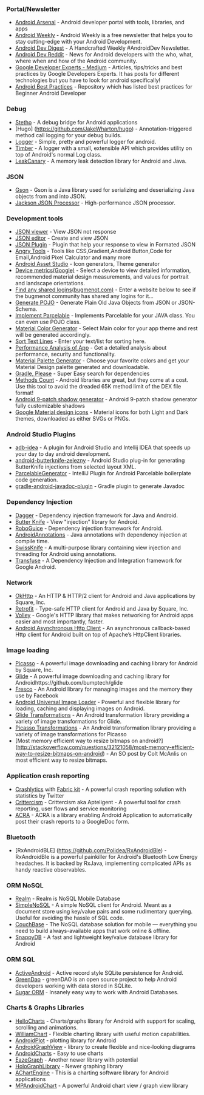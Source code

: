 ### Portal/Newsletter

- [Android Arsenal](https://android-arsenal.com/) - Android developer portal with tools, libraries, and apps
- [Android Weekly](http://androidweekly.net/) - Android Weekly is a free newsletter that helps you to stay cutting-edge with your Android Development.
- [Android Dev Digest](https://www.androiddevdigest.com/) - A Handcrafted Weekly #AndroidDev Newsletter.
- [Android Dev Reddit](https://www.reddit.com/r/androiddev/) - News for Android developers with the who, what, where when and how of the Android community.
- [Google Developer Experts - Medium](https://medium.com/google-developer-experts) - Articles, tips/tricks and best practices by Google Developers Experts. It has posts for different technologies but you have to look for android specifically!
- [Android Best Practices](https://github.com/futurice/android-best-practices) - Repository which has listed best practices for Beginner Android Developer

### Debug
- [Stetho](http://facebook.github.io/stetho/#integrations) - A debug bridge for Android applications
- [Hugo] (https://github.com/JakeWharton/hugo) - Annotation-triggered method call logging for your debug builds.
- [Logger](https://github.com/orhanobut/logger) - Simple, pretty and powerful logger for android.
- [Timber](https://github.com/JakeWharton/timber) - A logger with a small, extensible API which provides utility on top of Android's normal Log class.
- [LeakCanary](https://github.com/square/leakcanary) - A memory leak detection library for Android and Java.


### JSON
- [Gson](https://github.com/google/gson) - Gson is a Java library used for serializing and deserializing Java objects from and into JSON.
- [Jackson JSON Processor](https://github.com/FasterXML/jackson) - High-performance JSON processor.

### Development tools
- [JSON viewer](http://json.parser.online.fr/) - View JSON not response
- [JSON editor](http://www.jsoneditoronline.org/) - Create and view JSON
- [JSON Plugin](https://addons.mozilla.org/en-Us/firefox/addon/jsonview/) - Plugin that help your response to view in Formated JSON
- [Angry Tools](http://angrytools.com/) - Tools like CSS,Gradient,Android Button,Code for Email,Android Pixel Calculator and many more
- [Android Asset Studio](http://romannurik.github.io/AndroidAssetStudio/) - Icon generators, Theme generator
- [Device metrics(Google)](https://design.google.com/devices/) - Select a device to view detailed information, recommended material design measurements, and values for portrait and landscape orientations.
- [Find any shared logins(bugmenot.com)](http://bugmenot.com/) - Enter a website below to see if the bugmenot community has shared any logins for it...
- [Generate POJO](http://www.jsonschema2pojo.org/) - Generate Plain Old Java Objects from JSON or JSON-Schema.
- [Implement Parcelable](http://www.parcelabler.com/) - Implements Parcelable for your JAVA class. You can even use POJO class.
- [Material Color Generator](http://knizia.biz/mcg/) - Select Main color for your app theme and rest will be generated accordingly.
- [Sort Text Lines](http://textmechanic.com/text-tools/basic-text-tools/sort-text-lines/) - Enter your text/list for sorting here.
- [Performance Analysis of App](http://www.monkop.com/) - Get a detailed analysis about performance, security and functionality.
- [Material Palette Generator](http://www.materialpalette.com/) - Choose your favorite colors and get your Material Design palette generated and downloadable.
- [Gradle, Please](http://gradleplease.appspot.com/) - Super Easy search for dependencies
- [Methods Count](http://www.methodscount.com/) - Android libraries are great, but they come at a cost. Use this tool to avoid the dreaded 65K method limit of the DEX file format!
- [Android 9-patch shadow generator](http://inloop.github.io/shadow4android/) - Android 9-patch shadow generator fully customizable shadows
- [Google Material design icons](https://design.google.com/icons/) - Material icons for both Light and Dark themes, downloaded as either SVGs or PNGs.

### Android Studio Plugins
- [adb-idea](https://github.com/pbreault/adb-idea) - A plugin for Android Studio and Intellij IDEA that speeds up your day to day android development.
- [android-butterknife-zelezny](https://github.com/avast/android-butterknife-zelezny) - Android Studio plug-in for generating ButterKnife injections from selected layout XML.
- [ParcelableGenerator](https://github.com/mcharmas/android-parcelable-intellij-plugin) - IntelliJ Plugin for Android Parcelable boilerplate code generation.
- [gradle-android-javadoc-plugin](https://github.com/vanniktech/gradle-android-javadoc-plugin) - Gradle plugin to generate Javadoc


### Dependency Injection
- [Dagger](https://github.com/square/Dagger) - Dependency injection framework for Java and Android.
- [Butter Knife](http://jakewharton.github.io/butterknife/) - View "injection" library for Android.
- [RoboGuice](https://github.com/roboguice/roboguice) - Dependency injection framework for Android.
- [AndroidAnnotations](https://github.com/excilys/androidannotations) - Java annotations with dependency injection at compile time.
- [SwissKnife](https://github.com/Arasthel/SwissKnife) - A multi-purpose library containing view injection and threading for Android using annotations.
- [Transfuse](https://github.com/johncarl81/transfuse) - A Dependency Injection and Integration framework for Google Android.  

### Network
- [OkHttp](https://github.com/square/okhttp) - An HTTP & HTTP/2 client for Android and Java applications by Square, Inc.
- [Retrofit](https://github.com/square/retrofit) - Type-safe HTTP client for Android and Java by Square, Inc.
- [Volley](http://developer.android.com/training/volley/index.html) - Google's HTTP library that makes networking for Android apps easier and most importantly, faster.
- [Android Asynchronous Http Client](http://loopj.com/android-async-http) - An asynchronous callback-based Http client for Android built on top of Apache’s HttpClient libraries.

### Image loading
- [Picasso](https://github.com/square/picasso) - A powerful image downloading and caching library for Android by Square, Inc.
- [Glide](https://github.com/bumptech/glide) - A powerful image downloading and caching library for Androidhttps://github.com/bumptech/glide
- [Fresco](http://frescolib.org/) - An Android library for managing images and the memory they use by Facebook
- [Android Universal Image Loader](https://github.com/nostra13/Android-Universal-Image-Loader) - Powerful and flexible library for loading, caching and displaying images on Android.
- [Glide Transformations](https://github.com/wasabeef/glide-transformations) - An Android transformation library providing a variety of image transformations for Glide.
- [Picasso Transformations](https://github.com/wasabeef/picasso-transformations) - An Android transformation library providing a variety of image transformations for Picasso
- [Most memory efficient way to resize bitmaps on android?] (http://stackoverflow.com/questions/32121058/most-memory-efficient-way-to-resize-bitmaps-on-android) - An SO post by Colt McAnlis on most efficient way to resize bitmaps.

### Application crash reporting
- [Crashlytics](https://try.crashlytics.com/) with [Fabric kit](https://get.fabric.io/android) - A powerful crash reporting solution with statistics by Twitter
- [Crittercism](https://www.apteligent.com/) - Crittercism aka Apteligent - A powerful tool for crash reporting, user flows and service monitoring
- [ACRA](https://github.com/ACRA/acra) - ACRA is a library enabling Android Application to automatically post their crash reports to a GoogleDoc form.

### Bluetooth
- [RxAndroidBLE] (https://github.com/Polidea/RxAndroidBle) - RxAndroidBle is a powerful painkiller for Android's Bluetooth Low Energy headaches. It is backed by RxJava, implementing complicated APIs as handy reactive observables.

### ORM NoSQL
- [Realm](https://realm.io) - Realm is NoSQL Mobile Database
- [SimpleNoSQL](https://github.com/Jearil/SimpleNoSQL) - A simple NoSQL client for Android. Meant as a document store using key/value pairs and some rudimentary querying. Useful for avoiding the hassle of SQL code.
- [CouchBase](http://developer.couchbase.com/mobile) - The NoSQL database solution for mobile — everything you need to build always-available apps that work online & offline.
- [SnappyDB](http://www.snappydb.com) - A fast and lightweight key/value database library for Android

### ORM SQL
- [ActiveAndroid](http://www.activeandroid.com/) - Active record style SQLite persistence for Android.
- [GreenDao](http://greenrobot.org/greendao/) - greenDAO is an open source project to help Android developers working with data stored in SQLite. 
- [Sugar ORM](http://satyan.github.io/sugar/) - Insanely easy way to work with Android Databases.

### Charts & Graphs Libraries
- [HelloCharts](https://github.com/lecho/hellocharts-android) - Charts/graphs library for Android with support for scaling, scrolling and animations.
- [WilliamChart](https://github.com/diogobernardino/WilliamChart) - Flexible charting library with useful motion capabilities.
- [AndroidPlot](https://github.com/halfhp/androidplot) - plotting library for Android
- [AndroidGraphView](http://android-graphview.org/) - library to create flexible and nice-looking diagrams
- [AndroidCharts](https://github.com/dacer/AndroidCharts) - Easy to use charts
- [EazeGraph](https://github.com/blackfizz/EazeGraph) - Another newer library with potential
- [HoloGraphLibrary](https://github.com/Androguide/HoloGraphLibrary) - Newer graphing library
- [AChartEngine](https://github.com/ddanny/achartengine) - This is a charting software library for Android applications
- [MPAndroidChart](https://github.com/PhilJay/MPAndroidChart) - A powerful Android chart view / graph view library
